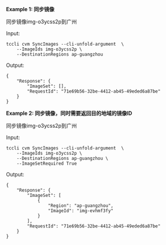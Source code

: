**Example 1: 同步镜像**

同步镜像img-o3ycss2p到广州

Input: 

```
tccli cvm SyncImages --cli-unfold-argument  \
    --ImageIds img-o3ycss2p \
    --DestinationRegions ap-guangzhou
```

Output: 
```
{
    "Response": {
        "ImageSet": [],
        "RequestId": "71e69b56-32be-4412-ab45-49eded6a87be"
    }
}
```

**Example 2: 同步镜像，同时需要返回目的地域的镜像ID**

同步镜像img-o3ycss2p到广州

Input: 

```
tccli cvm SyncImages --cli-unfold-argument  \
    --ImageIds img-o3ycss2p \
    --DestinationRegions ap-guangzhou \
    --ImageSetRequired True
```

Output: 
```
{
    "Response": {
        "ImageSet": [
            {
                "Region": "ap-guangzhou",
                "ImageId": "img-evhmf3fy"
            }
        ],
        "RequestId": "71e69b56-32be-4412-ab45-49eded6a87be"
    }
}
```

